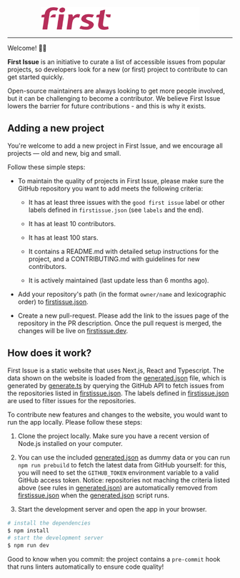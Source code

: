 <p align="center">
  <img src="public/firstissue.png" width="355" height="51"/>
</p>

---

Welcome! 👋🏼

**First Issue** is an initiative to curate a list of accessible issues from popular projects, so developers look for a new (or first) project to contribute to can get started quickly.

Open-source maintainers are always looking to get more people involved, but it can be challenging to become a contributor. We believe First Issue lowers the barrier for future contributions - and this is why it exists.

## Adding a new project

You're welcome to add a new project in First Issue, and we encourage all projects &mdash; old and new, big and small.

Follow these simple steps:

- To maintain the quality of projects in First Issue, please make sure the GitHub repository you want to add meets the following criteria:

  - It has at least three issues with the `good first issue` label or other labels defined in `firstissue.json` (see `labels` and the end).

  - It has at least 10 contributors.

  - It has at least 100 stars.

  - It contains a README.md with detailed setup instructions for the project, and a CONTRIBUTING.md with guidelines for new contributors.

  - It is actively maintained (last update less than 6 months ago).

- Add your repository's path (in the format `owner/name` and lexicographic order) to [firstissue.json](firstissue.json).

- Create a new pull-request. Please add the link to the issues page of the repository in the PR description. Once the pull request is merged, the changes will be live on [firstissue.dev](https://firstissue.dev/).

## How does it work?

First Issue is a static website that uses Next.js, React and Typescript. The data shown on the website is loaded from the [generated.json](generated.json) file, which is generated by [generate.ts](generate.ts) by querying the GitHub API to fetch issues from the repositories listed in [firstissue.json](firstissue.json). The labels defined in [firstissue.json](firstissue.json) are used to filter issues for the repositories.

To contribute new features and changes to the website, you would want to run the app locally. Please follow these steps:

1. Clone the project locally. Make sure you have a recent version of Node.js installed on your computer.

2. You can use the included [generated.json](generated.json) as dummy data or you can run `npm run prebuild` to fetch the latest data from GitHub yourself: for this, you will need to set the `GITHUB_TOKEN` environment variable to a valid GitHub access token. Notice: repositories not maching the criteria listed above (see rules in [generated.json](generated.json)) are automatically removed from [firstissue.json](firstissue.json) when the [generated.json](generated.json) script runs.

3. Start the development server and open the app in your browser.

```bash
# install the dependencies
$ npm install
# start the development server
$ npm run dev
```

Good to know when you commit: the project contains a `pre-commit` hook that runs linters automatically to ensure code quality!
